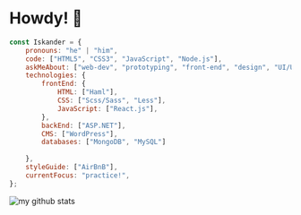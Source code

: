 # Howdy! :hibiscus:

```javascript
const Iskander = {
    pronouns: "he" | "him",
    code: ["HTML5", "CSS3", "JavaScript", "Node.js"],
    askMeAbout: ["web-dev", "prototyping", "front-end", "design", "UI/UX", "music"],
    technologies: {
        frontEnd: {
            HTML: ["Haml"],
            CSS: ["Scss/Sass", "Less"],
            JavaScript: ["React.js"],
        },
        backEnd: ["ASP.NET"],
        CMS: ["WordPress"],
        databases: ["MongoDB", "MySQL"]
        
    },
    styleGuide: ["AirBnB"],
    currentFocus: "practice!",
};
```

![my github stats](https://github-readme-stats.vercel.app/api?username=sei-so&theme=tokyonight&show_icons=true&include_all_commits=true)
